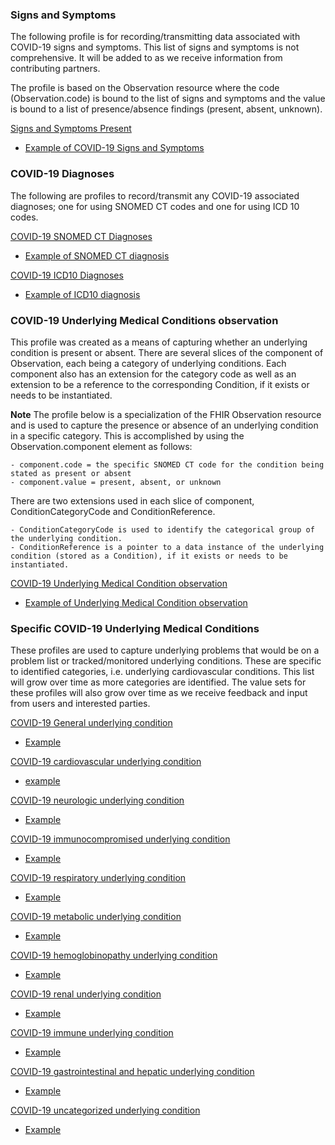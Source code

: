 ﻿### Signs and Symptoms

The following profile is for recording/transmitting data associated with COVID-19 signs and symptoms.  This list of signs and symptoms is not comprehensive.  It will be added to as we receive information from contributing partners.

The profile is based on the Observation resource where the code (Observation.code) is bound to the list of signs and symptoms and the value is bound to a list of presence/absence findings (present, absent, unknown).

[Signs and Symptoms Present](StructureDefinition-covid19-symptoms.html)

- [Example of COVID-19 Signs and Symptoms](Observation-COVID19SignsSymptomsExample.html)

### COVID-19 Diagnoses

The following are profiles to record/transmit any COVID-19 associated diagnoses; one for using SNOMED CT codes and one for using ICD 10 codes.

[COVID-19 SNOMED CT Diagnoses](StructureDefinition-COVID-19-Snomed-Diagnosis.html)

- [Example of SNOMED CT diagnosis](Condition-SNOMEDDiagnosis.html)

[COVID-19 ICD10 Diagnoses](StructureDefinition-COVID-19-ICD10-Diagnosis.html)

- [Example of ICD10 diagnosis](Condition-ICD10Diagnosis.html)

### COVID-19 Underlying Medical Conditions observation

This profile was created as a means of capturing whether an underlying condition is present or absent.  There are several slices of the component of Observation, each being a category of underlying conditions.  Each component also has an extension for the category code as well as an extension to be a reference to the corresponding Condition, if it exists or needs to be instantiated.

**Note** The profile below is a specialization of the FHIR Observation resource and is used to capture the presence or absence of an underlying condition in a specific category.  This is accomplished by using the Observation.component element as follows:

    - component.code = the specific SNOMED CT code for the condition being stated as present or absent
    - component.value = present, absent, or unknown

There are two extensions used in each slice of component, ConditionCategoryCode and ConditionReference.

    - ConditionCategoryCode is used to identify the categorical group of the underlying condition.
    - ConditionReference is a pointer to a data instance of the underlying condition (stored as a Condition), if it exists or needs to be instantiated.


[COVID-19 Underlying Medical Condition observation](StructureDefinition-covid19-underlying-condition-observation.html)

- [Example of Underlying Medical Condition observation](Observation-COVID19UnderlyingConditionObservationExample.html)

### Specific COVID-19 Underlying Medical Conditions

These profiles are used to capture underlying problems that would be on a problem list or tracked/monitored underlying conditions.  These are specific to identified categories, i.e. underlying cardiovascular conditions.  This list will grow over time as more categories are identified.  The value sets for these profiles will also grow over time as we receive feedback and input from users and interested parties.

[COVID-19 General underlying condition](StructureDefinition-COVID-19-underlying-medical-condition.html)
- [Example](Condition-COVID19UnderlyingMedicalConditionExample.html)

[COVID-19 cardiovascular underlying condition](StructureDefinition-underlying-cardiovascular-medical-condition.html)
- [example](Condition-COVID19UnderlyingCardiovascularMedicalConditionExample.html)

[COVID-19 neurologic underlying condition](StructureDefinition-underlying-neuroligic-medical-condition.html)
- [Example](Condition-COVID19UnderlyingNeuroligicMedicalConditionExample.html)

[COVID-19 immunocompromised underlying condition](StructureDefinition-underlying-immunocompromised-medical-condition.html)
- [Example](Condition-COVID19UnderlyingImmunocompromisedMedicalConditionExample.html)

[COVID-19 respiratory underlying condition](StructureDefinition-underlying-respiratory-medical-condition.html)
- [Example](Condition-COVID19RespiratoryUnderlyingMedicalConditionExample.html)

[COVID-19 metabolic underlying condition](StructureDefinition-underlying-metabolic-medical-condition.html)
- [Example](Condition-COVID19UnderlyingMetabolicMedicalConditionExample.html)

[COVID-19 hemoglobinopathy underlying condition](StructureDefinition-underlying-hemoglobinopathy-medical-condition.html)
- [Example](Condition-COVID19HemoglobinopathyUnderlyingMedicalConditionExample.html)

[COVID-19 renal underlying condition](StructureDefinition-underlying-renal-medical-condition.html)
- [Example](Condition-COVID19RenalUnderlyingMedicalConditionExample.html)

[COVID-19 immune underlying condition](StructureDefinition-underlying-immune-medical-condition.html)
- [Example](Condition-COVID19ImmuneUnderlyingMedicalConditionExample.html)

[COVID-19 gastrointestinal and hepatic underlying condition](StructureDefinition-underlying-gastrointestinal-hepatic-medical-condition.html)
- [Example](Condition-COVID19GastrointestinalHepaticUnderlyingMedicalConditionExample.html)

[COVID-19 uncategorized underlying condition](StructureDefinition-underlying-uncategorized-medical-condition.html)
- [Example](Condition-COVID19UncategorizedUnderlyingMedicalConditionExample.html)

